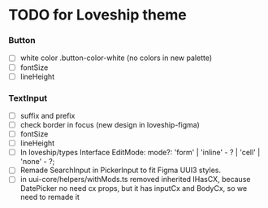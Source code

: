 # TODO for Loveship theme
### Button
- [ ] white color .button-color-white (no colors in new palette)
- [ ] fontSize
- [ ] lineHeight
### TextInput
- [ ] suffix and prefix
- [ ] check border in focus (new design in loveship-figma)
- [ ] fontSize
- [ ] lineHeight
- [ ] In loveship/types Interface EditMode: mode?: 'form' | 'inline' - ? | 'cell' | 'none' - ?;
- [ ] Remade SearchInput in PickerInput to fit Figma UUI3 styles.
- [ ] in uui-core/helpers/withMods.ts removed inherited IHasCX, because DatePicker no need cx props, but it has inputCx and BodyCx, so we need to remade it